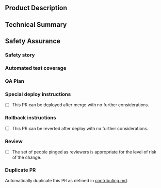 ## Product Description
<!--
Delete this section if the PR does not contain any visible changes.
For non-invisible changes, describe the user-facing effects.
-->

## Technical Summary
<!--
- Provide a link to the ticket or document which prompted this change.
- Describe the rationale and design decisions.
-->

## Safety Assurance

### Safety story
<!--
Describe:
- how you became confident in this change (such as local testing).
- why the change is inherently safe, and/or plans to limit the defect blast radius.

In particular consider how existing data may be impacted by this change.
-->

### Automated test coverage
<!-- Identify the related test coverage and the conditions it will catch -->

### QA Plan
<!--
- Describe QA plan that (along with test coverage) proves that this PR is regression free.
- Link to QA Ticket
-->

### Special deploy instructions
<!--
If this PR does not require any special deploy considerations, check the box below.
Otherwise, replace it with:
- links to related items (cross-request PRs, etc).
- detailed instructions including deploy sequence and/or other constraints.

and verify that the **Rollback instructions** section below takes these
dependencies into consideration.
-->

- [ ] This PR can be deployed after merge with no further considerations.

### Rollback instructions
<!--
If this PR follows standards of revertability, check the box below.
Otherwise replace it with detailed instructions or reasons a rollback is impossible.
-->

- [ ] This PR can be reverted after deploy with no further considerations.

### Review

- [ ] The set of people pinged as reviewers is appropriate for the level of risk of the change.

### Duplicate PR
Automatically duplicate this PR as defined in [contributing.md](https://github.com/dimagi/commcare-core/blob/de31d3b5729eefb994371ab55cdf1f3935679e1c/.github/contributing.md).
